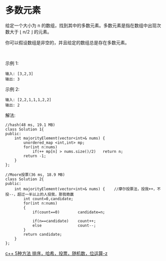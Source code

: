 #  多数元素

给定一个大小为 n 的数组，找到其中的多数元素。多数元素是指在数组中出现次数大于 ⌊ n/2 ⌋ 的元素。

你可以假设数组是非空的，并且给定的数组总是存在多数元素。

 

示例 1:
```
输入: [3,2,3]
输出: 3
```
示例 2:
```
输入: [2,2,1,1,1,2,2]
输出: 2
```

解法:
```
//hash(48 ms, 19.1 MB)
class Solution 1{
public:
    int majorityElement(vector<int>& nums) {
        unordered_map <int,int> mp;
        for(int n:nums)   
            if(++ mp[n] > nums.size()/2)   return n;         
        return -1;
    }
};

//Moore投票(36 ms, 18.9 MB)
class Solution 2{
public:
    int majorityElement(vector<int>& nums) {    //摩尔投票法，投我++，不投--，超过一半以上的人投我，那我稳赢
        int count=0,candidate;
        for(int n:nums)
        {
            if(count==0)        candidate=n;

            if(n==candidate)    count++;
            else                count--;
        }
        return candidate;
    }
};

```


[c++ 5种方法 排序，哈希，投票，随机数，位运算-z](https://leetcode-cn.com/problems/majority-element/solution/3xing-c-ha-xi-z-by-zrita/)
